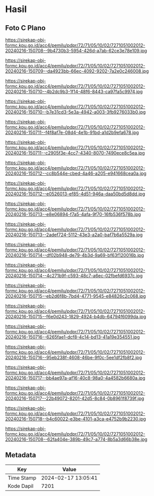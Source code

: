 # Hasil

## Foto C Plano

https://sirekap-obj-formc.kpu.go.id/acc4/pemilu/pdpr/72/71/05/10/02/7271051002012-20240216-150708--9b4730b3-5954-426d-a7ab-62ce3e78e109.jpg

https://sirekap-obj-formc.kpu.go.id/acc4/pemilu/pdpr/72/71/05/10/02/7271051002012-20240216-150709--da4923bb-66ec-4092-9202-7a2e0c246008.jpg

https://sirekap-obj-formc.kpu.go.id/acc4/pemilu/pdpr/72/71/05/10/02/7271051002012-20240216-150710--4b2dc9b3-1f14-48f6-8443-ca97fa5c9974.jpg

https://sirekap-obj-formc.kpu.go.id/acc4/pemilu/pdpr/72/71/05/10/02/7271051002012-20240216-150710--b7e31cd3-5e3a-4942-a003-3fb9276033b0.jpg

https://sirekap-obj-formc.kpu.go.id/acc4/pemilu/pdpr/72/71/05/10/02/7271051002012-20240216-150711--f4f8af7e-08d4-4e1b-91bd-a1d2b9efa678.jpg

https://sirekap-obj-formc.kpu.go.id/acc4/pemilu/pdpr/72/71/05/10/02/7271051002012-20240216-150711--c2905f3e-4cc7-4340-8070-7490ece8c5ea.jpg

https://sirekap-obj-formc.kpu.go.id/acc4/pemilu/pdpr/72/71/05/10/02/7271051002012-20240216-150712--cc8b544e-cbed-4a46-a205-e941668cea0a.jpg

https://sirekap-obj-formc.kpu.go.id/acc4/pemilu/pdpr/72/71/05/10/02/7271051002012-20240216-150712--e0526013-ef85-4d51-946a-daa50bd5d8dd.jpg

https://sirekap-obj-formc.kpu.go.id/acc4/pemilu/pdpr/72/71/05/10/02/7271051002012-20240216-150713--e8e06894-f7a5-4afa-9f70-16fb536f578b.jpg

https://sirekap-obj-formc.kpu.go.id/acc4/pemilu/pdpr/72/71/05/10/02/7271051002012-20240216-150713--2adef724-5112-43e3-a2a0-baf7b6a5529a.jpg

https://sirekap-obj-formc.kpu.go.id/acc4/pemilu/pdpr/72/71/05/10/02/7271051002012-20240216-150714--df02b948-de79-4b3d-9a69-bf63f120016b.jpg

https://sirekap-obj-formc.kpu.go.id/acc4/pemilu/pdpr/72/71/05/10/02/7271051002012-20240216-150714--4c271b9f-c593-48c7-a6ec-02fbefd6937c.jpg

https://sirekap-obj-formc.kpu.go.id/acc4/pemilu/pdpr/72/71/05/10/02/7271051002012-20240216-150715--eb2d6f8b-7bd4-4771-9545-e84826c2c068.jpg

https://sirekap-obj-formc.kpu.go.id/acc4/pemilu/pdpr/72/71/05/10/02/7271051002012-20240216-150715--f6e0d243-1829-4924-b4db-64794f6099da.jpg

https://sirekap-obj-formc.kpu.go.id/acc4/pemilu/pdpr/72/71/05/10/02/7271051002012-20240216-150716--6265fae1-dcf8-4c14-bd13-41a19e354551.jpg

https://sirekap-obj-formc.kpu.go.id/acc4/pemilu/pdpr/72/71/05/10/02/7271051002012-20240216-150716--95eb238f-4608-46be-9f0c-5ee1df2fb8f2.jpg

https://sirekap-obj-formc.kpu.go.id/acc4/pemilu/pdpr/72/71/05/10/02/7271051002012-20240216-150717--bb4ae97a-af16-40c8-98a0-4a4582b6680a.jpg

https://sirekap-obj-formc.kpu.go.id/acc4/pemilu/pdpr/72/71/05/10/02/7271051002012-20240216-150717--22b49072-8201-42d5-8c84-0b8961f8739f.jpg

https://sirekap-obj-formc.kpu.go.id/acc4/pemilu/pdpr/72/71/05/10/02/7271051002012-20240216-150718--b4c60022-e3be-4101-a3ca-e4752b9b2230.jpg

https://sirekap-obj-formc.kpu.go.id/acc4/pemilu/pdpr/72/71/05/10/02/7271051002012-20240216-150708--62fa404e-389b-49c7-a774-8b5a3d66b38e.jpg


## Metadata

| Key        | Value               |
| ---------- | ------------------- |
| Time Stamp | 2024-02-17 13:05:41 |
| Kode Dapil | 7201                |



